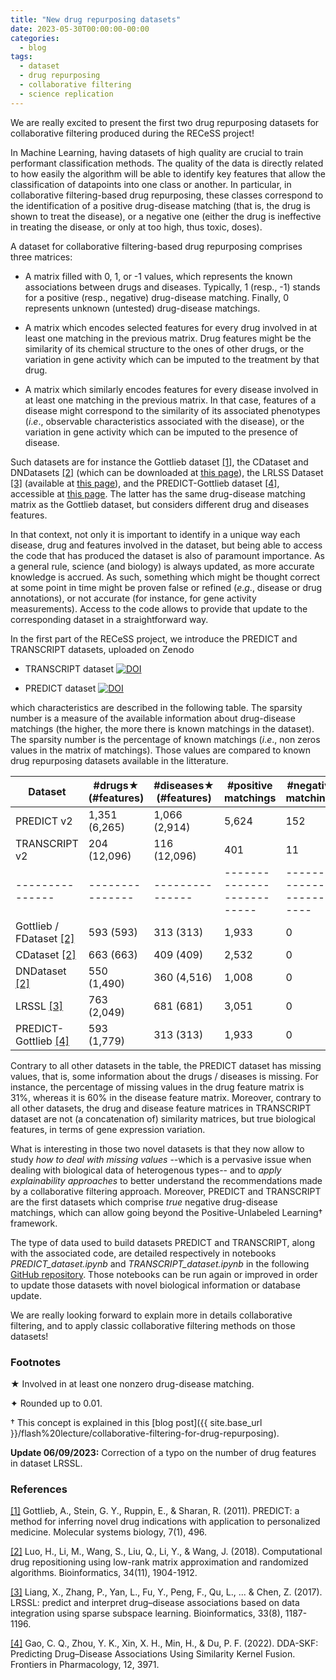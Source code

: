 ```yaml
---
title: "New drug repurposing datasets"
date: 2023-05-30T00:00:00-00:00
categories:
  - blog
tags:
  - dataset
  - drug repurposing
  - collaborative filtering
  - science replication
---
```


We are really excited to present the first two drug repurposing datasets for collaborative filtering produced during the RECeSS project! 

In Machine Learning, having datasets of high quality are crucial to train performant classification methods. The quality of the data is directly related to how easily the algorithm will be able to identify key features that allow the classification of datapoints into one class or another. In particular, in collaborative filtering-based drug repurposing, these classes correspond to the identification of a positive drug-disease matching (that is, the drug is shown to treat the disease), or a negative one (either the drug is ineffective in treating the disease, or only at too high, thus toxic, doses).

A dataset for collaborative filtering-based drug repurposing comprises three matrices:

- A matrix filled with 0, 1, or -1 values, which represents the known associations between drugs and diseases. Typically, 1 (resp., -1) stands for a positive (resp., negative) drug-disease matching. Finally, 0 represents unknown (untested) drug-disease matchings.

- A matrix which encodes selected features for every drug involved in at least one matching in the previous matrix. Drug features might be the similarity of its chemical structure to the ones of other drugs, or the variation in gene activity which can be imputed to the treatment by that drug.

- A matrix which similarly encodes features for every disease involved in at least one matching in the previous matrix. In that case, features of a disease might correspond to the similarity of its associated phenotypes (*i*.*e*., observable characteristics associated with the disease), or the variation in gene activity which can be imputed to the presence of disease.

Such datasets are for instance the Gottlieb dataset [[1]](https://www.embopress.org/doi/full/10.1038/msb.2011.26), the CDataset and DNDatasets [[2]](https://academic.oup.com/bioinformatics/article/34/11/1904/4820334) (which can be downloaded at [this page](http://bioinformatics.csu.edu.cn/resources/softs/DrugRepositioning/DRRS/index.html)), the LRLSS Dataset [[3]](https://doi.org/10.1093/bioinformatics/btw770) (available at [this page](https://github.com/LiangXujun/LRSSL)), and the PREDICT-Gottlieb dataset [[4]](https://www.frontiersin.org/articles/10.3389/fphar.2021.784171/full), accessible at [this page](https://github.com/GCQ2119216031/DDA-SKF). The latter has the same drug-disease matching matrix as the Gottlieb dataset, but considers different drug and diseases features.

In that context, not only it is important to identify in a unique way each disease, drug and features involved in the dataset, but being able to access the code that has produced the dataset is also of paramount importance. As a general rule, science (and biology) is always updated, as more accurate knowledge is accrued. As such, something which might be thought correct at some point in time might be proven false or refined (*e*.*g*., disease or drug annotations), or not accurate (for instance, for gene activity measurements). Access to the code allows to provide that update to the corresponding dataset in a straightforward way. 

In the first part of the RECeSS project, we introduce the PREDICT and TRANSCRIPT datasets, uploaded on Zenodo 

- TRANSCRIPT dataset [![DOI](https://zenodo.org/badge/DOI/10.5281/zenodo.7982969.svg)](https://doi.org/10.5281/zenodo.7982969)

- PREDICT dataset [![DOI](https://zenodo.org/badge/DOI/10.5281/zenodo.7982964.svg)](https://doi.org/10.5281/zenodo.7982964)

which characteristics are described in the following table. The sparsity number is a measure of the available information about drug-disease matchings (the higher, the more there is known matchings in the dataset). The sparsity number is the percentage of known matchings (*i*.*e*., non zeros values in the matrix of matchings). Those values are compared to known drug repurposing datasets available in the litterature.

Dataset   |    #drugs★ (#features) | #diseases★ (#features) |  #positive matchings | #negative matchings  | Sparsity number✦
---------------|---------------|---------------|--------------------------|-------------------------|----------------
PREDICT v2     | 1,351 (6,265) | 1,066 (2,914) |   5,624                  |  152                    | 0.34%
TRANSCRIPT v2  | 204 (12,096)  | 116 (12,096)  |   401                    |  11                     | 0.45%
---------------|---------------|---------------|--------------------------|-------------------------|----------------
Gottlieb / FDataset [[2]](https://academic.oup.com/bioinformatics/article/34/11/1904/4820334)   |593 (593)      |313 (313)      |  1,933                    |    0                    | 1.04%
CDataset [[2]](https://academic.oup.com/bioinformatics/article/34/11/1904/4820334)   |663 (663)      |409 (409)      |  2,532                    |     0                   | 0.93%
DNDataset [[2]](https://academic.oup.com/bioinformatics/article/34/11/1904/4820334)  |550  (1,490)    |360  (4,516)    | 1,008                     |     0                   | 0.01%
LRSSL [[3]](https://doi.org/10.1093/bioinformatics/btw770)      | 763 (2,049)    |681 (681)      | 3,051                     |      0                  | 0.59%
PREDICT-Gottlieb [[4]](https://www.frontiersin.org/articles/10.3389/fphar.2021.784171/full)   |593 (1,779)     |313 (313)      |  1,933                    |    0                    | 1.04%

Contrary to all other datasets in the table, the PREDICT dataset has missing values, that is, some information about the drugs / diseases is missing. For instance, the percentage of missing values in the drug feature matrix is 31%, whereas it is 60% in the disease feature matrix. Moreover, contrary to all other datasets, the drug and disease feature matrices in TRANSCRIPT dataset are not (a concatenation of) similarity matrices, but true biological features, in terms of gene expression variation.

What is interesting in those two novel datasets is that they now allow to study *how to deal with missing values* --which is a pervasive issue when dealing with biological data of heterogenous types-- and to *apply explainability approaches* to better understand the recommendations made by a collaborative filtering approach. Moreover, PREDICT and TRANSCRIPT are the first datasets which comprise *true* negative drug-disease matchings, which can allow going beyond the Positive-Unlabeled Learning† framework. 

The type of data used to build datasets PREDICT and TRANSCRIPT, along with the associated code, are detailed respectively in notebooks *PREDICT_dataset.ipynb* and *TRANSCRIPT_dataset.ipynb* in the following [GitHub repository](https://github.com/RECeSS-EU-Project/drug-repurposing-datasets). Those notebooks can be run again or improved in order to update those datasets with novel biological information or database update.

We are really looking forward to explain more in details collaborative filtering, and to apply classic collaborative filtering methods on those datasets!

### Footnotes

★ Involved in at least one nonzero drug-disease matching.

✦ Rounded up to 0.01.

† This concept is explained in this [blog post]({{ site.base_url }}/flash%20lecture/collaborative-filtering-for-drug-repurposing).

**Update 06/09/2023:** Correction of a typo on the number of drug features in dataset LRSSL.

### References

[[1]](https://www.embopress.org/doi/full/10.1038/msb.2011.26) Gottlieb, A., Stein, G. Y., Ruppin, E., & Sharan, R. (2011). PREDICT: a method for inferring novel drug indications with application to personalized medicine. Molecular systems biology, 7(1), 496.

[[2]](https://academic.oup.com/bioinformatics/article/34/11/1904/4820334) Luo, H., Li, M., Wang, S., Liu, Q., Li, Y., & Wang, J. (2018). Computational drug repositioning using low-rank matrix approximation and randomized algorithms. Bioinformatics, 34(11), 1904-1912.

[[3]](https://doi.org/10.1093/bioinformatics/btw770) Liang, X., Zhang, P., Yan, L., Fu, Y., Peng, F., Qu, L., ... & Chen, Z. (2017). LRSSL: predict and interpret drug–disease associations based on data integration using sparse subspace learning. Bioinformatics, 33(8), 1187-1196.

[[4]](https://www.frontiersin.org/articles/10.3389/fphar.2021.784171/full) Gao, C. Q., Zhou, Y. K., Xin, X. H., Min, H., & Du, P. F. (2022). DDA-SKF: Predicting Drug–Disease Associations Using Similarity Kernel Fusion. Frontiers in Pharmacology, 12, 3971.

